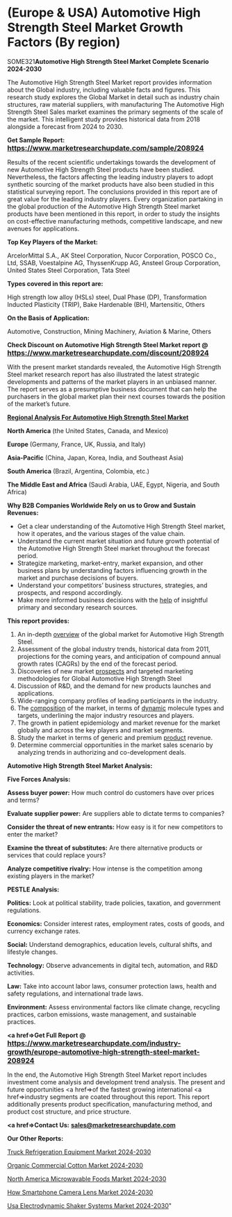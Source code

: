 # (Europe & USA) Automotive High Strength Steel Market Growth Factors (By region)

SOME321<strong>Automotive High Strength Steel Market Complete Scenario 2024-2030</strong>

The Automotive High Strength Steel Market report provides information about the Global industry, including valuable facts and figures. This research study explores the Global Market in detail such as industry chain structures, raw material suppliers, with manufacturing The Automotive High Strength Steel Sales market examines the primary segments of the scale of the market. This intelligent study provides historical data from 2018 alongside a forecast from 2024 to 2030.

<strong>Get Sample Report: <a href=https://www.marketresearchupdate.com/sample/208924><font size=3 color=#0000ff>https://www.marketresearchupdate.com/sample/208924</font></a></strong>

Results of the recent scientific undertakings towards the development of new Automotive High Strength Steel products have been studied. Nevertheless, the factors affecting the leading industry players to adopt synthetic sourcing of the market products have also been studied in this statistical surveying report. The conclusions provided in this report are of great value for the leading industry players. Every organization partaking in the global production of the Automotive High Strength Steel market products have been mentioned in this report, in order to study the insights on cost-effective manufacturing methods, competitive landscape, and new avenues for applications.

<strong>Top Key Players of the Market:</strong>

ArcelorMittal S.A., AK Steel Corporation, Nucor Corporation, POSCO Co., Ltd, SSAB, Voestalpine AG, ThyssenKrupp AG, Ansteel Group Corporation, United States Steel Corporation, Tata Steel

<strong>Types covered in this report are: </strong>

High strength low alloy (HSLs) steel, Dual Phase (DP), Transformation Inducted Plasticity (TRIP), Bake Hardenable (BH), Martensitic, Others

<strong>On the Basis of Application:</strong>

Automotive, Construction, Mining Machinery, Aviation & Marine, Others

<strong>Check Discount on Automotive High Strength Steel Market report @ <a href=https://www.marketresearchupdate.com/discount/208924><font size=3 color=#0000ff>https://www.marketresearchupdate.com/discount/208924</font></a></strong>

With the present market standards revealed, the Automotive High Strength Steel market research report has also illustrated the latest strategic developments and patterns of the market players in an unbiased manner. The report serves as a presumptive business document that can help the purchasers in the global market plan their next courses towards the position of the market’s future.

<strong><u><b>Regional Analysis For Automotive High Strength Steel Market</b></u></strong>

<strong><b>North America</b></strong> (the United States, Canada, and Mexico)

<strong><b>Europe </b></strong>(Germany, France, UK, Russia, and Italy)

<strong><b>Asia-Pacific</b></strong> (China, Japan, Korea, India, and Southeast Asia)

<strong><b>South America</b></strong> (Brazil, Argentina, Colombia, etc.)

<strong><b>The Middle East and Africa</b></strong> (Saudi Arabia, UAE, Egypt, Nigeria, and South Africa)

<strong>Why B2B Companies Worldwide Rely on us to Grow and Sustain Revenues:</strong>
<ul>
  <li>Get a clear understanding of the Automotive High Strength Steel market, how it operates, and the various stages of the value chain.</li>
  <li>Understand the current market situation and future growth potential of the Automotive High Strength Steel market throughout the forecast period.</li>
  <li>Strategize marketing, market-entry, market expansion, and other business plans by understanding factors influencing growth in the market and purchase decisions of buyers.</li>
  <li>Understand your competitors’ business structures, strategies, and prospects, and respond accordingly.</li>
  <li>Make more informed business decisions with the <a href=ASDF991299>help</a> of insightful primary and secondary research sources.</li>
</ul>
<strong>This report provides:</strong>
<ol>
  <li>An in-depth <a href=>overview</a> of the global market for Automotive High Strength Steel.</li>
  <li>Assessment of the global industry trends, historical data from 2011, projections for the coming years, and anticipation of compound annual growth rates (CAGRs) by the end of the forecast period.</li>
  <li>Discoveries of new market <a href=>prospects</a> and targeted marketing methodologies for Global Automotive High Strength Steel</li>
  <li>Discussion of R&amp;D, and the demand for new products launches and applications.</li>
  <li>Wide-ranging company profiles of leading participants in the industry.</li>
  <li>The <a href=ASDF881288>composition</a> of the market, in terms of <a href=>dynamic</a> molecule types and targets, underlining the major industry resources and players.</li>
  <li>The growth in patient epidemiology and market revenue for the market globally and across the key players and market segments.</li>
  <li>Study the market in terms of generic and premium <a href=>product</a> revenue.</li>
  <li>Determine commercial opportunities in the market sales scenario by analyzing trends in authorizing and co-development deals.</li>
</ol>

<strong>Automotive High Strength Steel Market Analysis:</strong>

<strong>Five Forces Analysis:</strong>

<strong>Assess buyer power:</strong> How much control do customers have over prices and terms?

<strong>Evaluate supplier power:</strong> Are suppliers able to dictate terms to companies?

<strong>Consider the threat of new entrants:</strong> How easy is it for new competitors to enter the market?

<strong>Examine the threat of substitutes:</strong> Are there alternative products or services that could replace yours?

<strong>Analyze competitive rivalry:</strong> How intense is the competition among existing players in the market?

<strong>PESTLE Analysis:</strong>

<strong>Politics:</strong> Look at political stability, trade policies, taxation, and government regulations.

<strong>Economics:</strong> Consider interest rates, employment rates, costs of goods, and currency exchange rates.

<strong>Social:</strong> Understand demographics, education levels, cultural shifts, and lifestyle changes.

<strong>Technology:</strong> Observe advancements in digital tech, automation, and R&D activities.

<strong>Law:</strong> Take into account labor laws, consumer protection laws, health and safety regulations, and international trade laws.

<strong>Environment:</strong> Assess environmental factors like climate change, recycling practices, carbon emissions, waste management, and sustainable practices.

<strong><a href=>Get Full Report</a> @ <a href=https://www.marketresearchupdate.com/industry-growth/europe-automotive-high-strength-steel-market-208924><font size=3 color=#0000ff>https://www.marketresearchupdate.com/industry-growth/europe-automotive-high-strength-steel-market-208924</font></a></strong>

In the end, the Automotive High Strength Steel Market report includes investment come analysis and development trend analysis. The present and future opportunities <a href=>of</a> the fastest growing international <a href=>industry</a> segments are coated throughout this report. This report additionally presents product specification, manufacturing method, and product cost structure, and price structure.

<strong><a href=><strong>Contact Us:</strong></a></strong>
<strong>sales@marketresearchupdate.com</strong>

<strong>Our Other Reports:</strong>

<a href=https://www.linkedin.com/pulse/truck-refrigeration-equipment-market>Truck Refrigeration Equipment Market 2024-2030</a>

<a href=https://www.linkedin.com/pulse/organic-commercial-cotton-market-report-2023>Organic Commercial Cotton Market 2024-2030</a>

<a href=https://www.linkedin.com/pulse/north-america-microwavable-foods-market-analysis-xlujf/>North America Microwavable Foods Market 2024-2030</a>

<a href=https://www.linkedin.com/pulse/how-smartphone-camera-lens-market-witness-substantial-yh5ec/>How Smartphone Camera Lens Market 2024-2030</a>

<a href=https://www.linkedin.com/pulse/usa-electrodynamic-shaker-systems-market-jnxcc/>Usa Electrodynamic Shaker Systems Market 2024-2030</a>"
